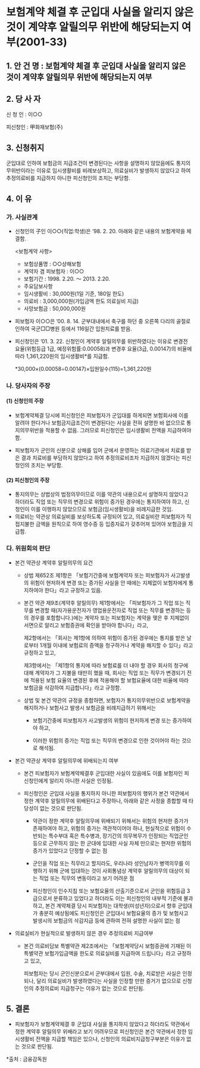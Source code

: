 # 보험계약 체결 후 군입대 사실을 알리지 않은 것이 계약후 알릴의무 위반에 해당되는지 여부(2001-33)


## 1. 안 건 명 : 보험계약 체결 후 군입대 사실을 알리지 않은 것이  계약후 알릴의무 위반에 해당되는지 여부

## 2. 당 사 자
   신 청 인 : 이○○

   피신청인 : 甲화재보험(주) 

## 3. 신청취지
군입대로 인하여 보험금의 지급조건이 변경된다는 사항을 설명하지 않았음에도 통지의무위반이라는 이유로 임시생활비를 비례보상하고, 의료실비가 발생하지 않았다고 하여 추정의료비를 지급하지 아니한 피신청인의 조치는 부당함.

## 4. 이   유
### 가. 사실관계
* 신청인의 子인 이○○(직업:학생)은 ’98. 2. 20. 아래와 같은 내용의 보험계약을 체결함.

  <보험계약 사항>
   - 보험상품명 : ○○상해보험
   - 계약자 겸 피보험자 : 이○○
   - 보험기간 : 1998. 2.20. ～ 2013. 2.20.
   - 주요담보사항 
   - 임시생활비 : 30,000원(1일 기준, 180일 한도)
   - 의료비 : 3,000,000원(가입금액 한도 의료실비 지급)
   - 사망보험금 : 50,000,000원

* 피보험자 이○○은 ’00. 8. 14. 군부대내에서 축구를 하던 중 오른쪽 다리의 골절로 인하여 국군□□병원 등에서 116일간 입원치료를 받음.

* 피신청인은 ’01. 3. 22. 신청인이 계약후 알릴의무를 위반하였다는 이유로 변경전 요율(위험등급 1급, 예정위험률:0.00058)과 변경후 요율(3급, 0.00147)의 비율에 따라 1,361,220원의 임시생활비*를 지급함.

  *30,000×(0.00058÷0.00147)×입원일수(115)=1,361,220원 

### 나. 당사자의 주장
####   (1) 신청인의 주장
* 보험계약체결 당시에 피신청인은 피보험자가 군입대를 하게되면 보험회사에 이를 알려야 한다거나 보험금지급조건이 변경된다는 사실을 전혀 설명한 바 없으므로 통지의무위반을 적용할 수 없음. 그러므로 피신청인은 임시생활비 전액을 지급하여야 함.

* 피보험자가 군인의 신분으로 상해를 입어 군에서 운영하는 의료기관에서 치료를 받은 결과 치료비를 부담하지 않았다고 하여 추정의료비조차 지급하지 않겠다는 피신청인의 조치는 부당함.

####  (2) 피신청인의 주장
* 통지의무는 상법상의 법정의무이므로 이를 약관의 내용으로서 설명하지 않았다고 하더라도 직업 또는 직무의 변경으로 위험이 증가된 경우에는 통지하여야 하고, 신청인이 이를 이행하지 않았으므로 보험금(임시생활비)을 비례지급한 것임.
* 의료비는 약관상 의료실비를 보상하도록 규정되어 있고, 의료실비란 피보험자가 직접지불한 금액을 원칙으로 하여 영수증 등 입증자료가 갖추어져 있어야 보험금을 지급함.

### 다. 위원회의 판단
* 본건 약관상 계약후 알릴의무의 요건 

  * 상법 제652조 제1항은 「보험기간중에 보험계약자 또는 피보험자가 사고발생의 위험이 현저하게 변경 또는 증가된 사실을 안 때에는 지체없이 보험자에게 통지하여야 한다」라고 규정하고 있음.

  * 본건 약관 제9조(계약후 알릴의무) 제1항에서는 「피보험자가 그 직업 또는 직무를 변경할 때(자가용운전자가 영업용운전자로 직업 또는 직무를 변경하는 등의 경우를 포함합니다.)에는 계약자 또는 피보험자는 계약을 맺은 후 지체없이 서면으로 알리고 보험증권에 확인을 받아야 합니다」라고, 
  
     제2항에서는 「회사는 제1항에 의하여 위험이 증가된 경우에는 통지를 받은 날로부터 1개월 이내에 보험료의 증액을 청구하거나 계약을 해지할 수 있다」라고 규정하고 있고,
       
      제3항에서는 「제1항의 통지에 따라 보험료를 더 내야 할 경우 회사의 청구에 대해 계약자가 그 지불을 태만히 했을 때, 회사는 직업 또는 직무가 변경되기 전에 적용된 보험 요율의 변경된 후에 적용해야 할 보험요율에 대한 비율에 따라 보험금을 삭감하여 지급합니다」라고 규정함.
    
   * 상법 및 본건 약관의 규정을 종합하면, 보험자가 통지의무위반으로 보험계약을 해지하거나 보험사고 발생시 보험금을 비례지급하기 위해서는 

     * 보험기간중에 피보험자가 사고발생의 위험이 현저하게 변경 또는 증가하여야 하고, 

     * 이러한 위험의 증가는 직업 또는 직무의 변경으로 인한 것이어야 하는 것으로 해석됨.   
      

* 본건 약관상 계약후 알릴의무에 위배되는지 여부

  * 본건 피보험자가 보험계약체결후 군입대한 사실이 있음에도 이를 보험자인 피신청인에게 알리지 아니한 사실은 인정됨.
     
   * 피신청인은 군입대 사실을 통지하지 아니한 피보험자의 행위가 본건 약관에서 정한 계약후 알릴의무에 위배된다고 주장하나, 아래와 같은 사정을 종합할 때 타당성이 없는 것으로 판단됨.
      
     * 약관이 정한 계약후 알릴의무에 위배되기 위해서는 위험의 현저한 증가가 존재하여야 하고, 위험의 증가는 객관적이어야 하나, 현실적으로 위험이 수반되는 특수부대 혹은 특수병과, 장기간의 의무복무가 인정되는 직업군인 등으로 근무하지 않는 한 군대에 입대한 사실 자체 만으로는 현저한 위험의 증가가 있었다고 단정할 수 없는 점
       
     * 군인을 직업 또는 직무라고 할지라도, 우리나라 성인남자가 병역의무를 이행하기 위해 군에 입대하는 것이 사회통념상 계약후 알릴의무의 대상이 되는 직업 또는 직무의 변동이라고 보기 어려운 점
      
     * 피신청인이 인수지침 또는 보험요율의 산출기준으로서 군인을 위험등급 3급으로서 분류하고 있었다고 하더라도 이는 피신청인의 내부적 기준에 불과하고,
     본건 계약체결 당시 피보험자는 대학생(미성년자)으로서 향후 군입대가 충분히 예상됨에도 피신청인은 군입대시 보험요율의 증가 및 보험사고 발생시의 보험금의 삭감지급 등에 관하여 전혀 설명한 사실이 없는 점

* 의료실비가 현실적으로 발생하지 않은 경우 추정의료비 지급여부

  * 본건 의료비담보 특별약관 제2조에서는 「보험계약당시 보험증권에 기재된 이 특별약관 보험가입금액을 한도로 의료실비를 지급하여 드립니다」라고 규정하고 있고,
  
     피보험자는 당시 군인신분으로서 군부대에서 입원, 수술, 치료받은 사실은 인정되나, 달리 의료실비가 발생하였다는 사실을 인정할 만한 증거가 없으므로 신청인의 추정의료비 지급청구는 이유가 없는 것으로  판단됨. 

## 5. 결론
* 피보험자가 보험계약체결 후 군입대 사실을 통지하지 않았다고 하더라도 약관에서 정한 계약후 알릴의무 위배라고 보기 어려우므로 피신청인은 본건 약관에서 정한 임시생활비 전액을 지급할 책임은 있으나, 신청인의 의료비지급청구부분은 이유가 없는 것으로 판단됨.

*출처 : 금융감독원